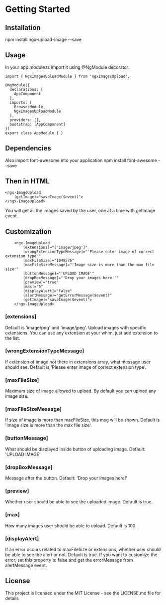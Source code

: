 

# Getting Started

## Installation
npm install ngx-upload-image --save

## Usage
In your app.module.ts import it using @NgModule decorator.
```
import { NgxImagesUploadModule } from 'ngxImagesUpload';

@NgModule({
  declarations: [
    AppComponent
  ],
  imports: [
    BrowserModule,
    NgxImagesUploadModule
  ],
  providers: [],
  bootstrap: [AppComponent]
})
export class AppModule { }
```

## Dependencies
Also import font-awesome into your application
npm install font-awesome --save


## Then in HTML
```
<ngx-ImageUpload
    (getImage)="saveImage($event)">
</ngx-ImageUpload>
```
You will get all the images saved by the user, one at a time with getImage event.


## Customization 
```
    <ngx-ImageUpload    
        [extensions]="['image/jpeg']"
        [wrongExtensionTypeMessage]="'Please enter image of correct extension type'"
        [maxFileSize]="1048576"
        [maxFileSizeMessage]="'Image size is more than the max file size'"
        [buttonMessage]="'UPLOAD IMAGE'"
        [dropBoxMessage]="'Drop your images here!'"
        [preview]="true"
        [max]="5"
        [displayAlert]="false"
        (alertMessage)="getErrorMessage($event)"
        (getImage)="saveImage($event)">
    </ngx-ImageUpload>
```
 ### [extensions]
 Default is 'image/png' and 'image/jpeg'. Upload images with specific extensions. You  can use any extension at your whim, just add extension to the list.

### [wrongExtensionTypeMessage]
If extension of image not there in extensions array, what message user should see. Default is 'Please enter image of correct extension type'.

### [maxFileSize]
Maximum size of image allowed to upload. By default you can upload any image size.

### [maxFileSizeMessage]
If size of image is more than maxFileSize, this msg will be shown. Default is 'Image size is more than the max file size'.

### [buttonMessage]
What should be displayed inside button of uploading image. Default: 'UPLOAD IMAGE'

### [dropBoxMessage]
Message after the button. Default: 'Drop your images here!'

### [preview]
Whether user should be able to see the uploaded image. Default is true.

### [max]
How many images user should be able to upload. Default is 100.

### [displayAlert]
If an error occurs related to maxFileSize or extensions, whether user should be able  to see the alert or not. Default is true. If you want to customize the error, set this property to false and get the errorMessage from alertMessage event.

## License
This project is licensed under the MIT License - see the LICENSE.md file for details